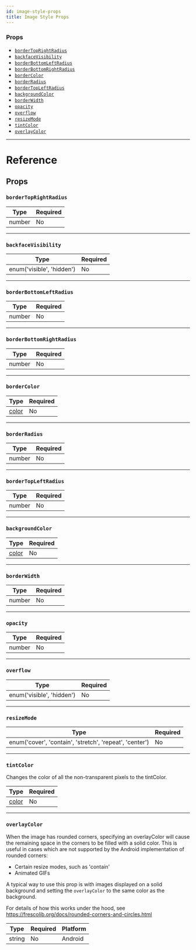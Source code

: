 ```yaml
---
id: image-style-props
title: Image Style Props
---
```


### Props

* [`borderTopRightRadius`](image-style-props.md#bordertoprightradius)
* [`backfaceVisibility`](image-style-props.md#backfacevisibility)
* [`borderBottomLeftRadius`](image-style-props.md#borderbottomleftradius)
* [`borderBottomRightRadius`](image-style-props.md#borderbottomrightradius)
* [`borderColor`](image-style-props.md#bordercolor)
* [`borderRadius`](image-style-props.md#borderradius)
* [`borderTopLeftRadius`](image-style-props.md#bordertopleftradius)
* [`backgroundColor`](image-style-props.md#backgroundcolor)
* [`borderWidth`](image-style-props.md#borderwidth)
* [`opacity`](image-style-props.md#opacity)
* [`overflow`](image-style-props.md#overflow)
* [`resizeMode`](image-style-props.md#resizemode)
* [`tintColor`](image-style-props.md#tintcolor)
* [`overlayColor`](image-style-props.md#overlaycolor)

---

# Reference

## Props

### `borderTopRightRadius`

| Type   | Required |
| ------ | -------- |
| number | No       |

---

### `backfaceVisibility`

| Type                      | Required |
| ------------------------- | -------- |
| enum('visible', 'hidden') | No       |

---

### `borderBottomLeftRadius`

| Type   | Required |
| ------ | -------- |
| number | No       |

---

### `borderBottomRightRadius`

| Type   | Required |
| ------ | -------- |
| number | No       |

---

### `borderColor`

| Type               | Required |
| ------------------ | -------- |
| [color](colors.md) | No       |

---

### `borderRadius`

| Type   | Required |
| ------ | -------- |
| number | No       |

---

### `borderTopLeftRadius`

| Type   | Required |
| ------ | -------- |
| number | No       |

---

### `backgroundColor`

| Type               | Required |
| ------------------ | -------- |
| [color](colors.md) | No       |

---

### `borderWidth`

| Type   | Required |
| ------ | -------- |
| number | No       |

---

### `opacity`

| Type   | Required |
| ------ | -------- |
| number | No       |

---

### `overflow`

| Type                      | Required |
| ------------------------- | -------- |
| enum('visible', 'hidden') | No       |

---

### `resizeMode`

| Type                                                    | Required |
| ------------------------------------------------------- | -------- |
| enum('cover', 'contain', 'stretch', 'repeat', 'center') | No       |

---

### `tintColor`

Changes the color of all the non-transparent pixels to the tintColor.

| Type               | Required |
| ------------------ | -------- |
| [color](colors.md) | No       |

---

### `overlayColor`

When the image has rounded corners, specifying an overlayColor will cause the remaining space in the corners to be filled with a solid color. This is useful in cases which are not supported by the Android implementation of rounded corners:

* Certain resize modes, such as 'contain'
* Animated GIFs

A typical way to use this prop is with images displayed on a solid background and setting the `overlayColor` to the same color as the background.

For details of how this works under the hood, see https://frescolib.org/docs/rounded-corners-and-circles.html

| Type   | Required | Platform |
| ------ | -------- | -------- |
| string | No       | Android  |
